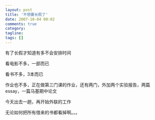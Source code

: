 ```yaml
---
layout: post
title: '不想要长假了'
date: 2007-10-04 00:02
comments: true
category:
tagline:
tags: []
---
```


有了长假才知道有多不会安排时间

看电影不多，一部而已

看书不多，3本而已

作业也不多，正在做第三门课的作业，还有两门，外加两个实验报告，两篇essay，一篇马基期中论文

今天出去一趟，再开始外联的工作

无论如何把所有借来的书都看掉啊。。。
